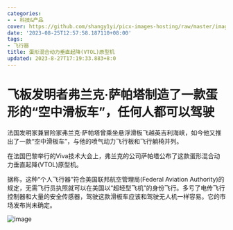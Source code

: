 ```yaml
---
categories:
- - 科技&产品
cover: https://github.com/shangy1yi/picx-images-hosting/raw/master/image.18pic128blfk.webp
date: '2023-08-25T12:57:58.187110+08:00'
tags:
- 飞行器
title: 蛋形混合动力垂直起降(VTOL)原型机
updated: 2023-8-27T17:19:33.883+8:0
---
```

# 飞板发明者弗兰克·萨帕塔制造了一款蛋形的“空中滑板车”，任何人都可以驾驶

法国发明家兼冒险家弗兰克·萨帕塔曾乘坐悬浮滑板飞越英吉利海峡，如今他又推出了一款“空中滑板车”，与他的喷气动力飞行板和飞行躺椅并列。

在法国巴黎举行的Viva技术大会上，弗兰克的公司萨帕塔公布了这款蛋形混合动力垂直起降(VTOL)原型机。

据称，这种“个人飞行器”符合美国联邦航空管理局(Federal Aviation Authority)的规定，无需飞行员执照就可以在美国以“超轻型飞机”的身份飞行。多亏了电传飞行控制器和大量的安全传感器，驾驶这款滑板车应该和驾驶无人机一样容易。它的市场发布尚未确定。

<img src="https://github.com/shangy1yi/picx-images-hosting/raw/master/image.18pic128blfk.webp" alt="image" />
